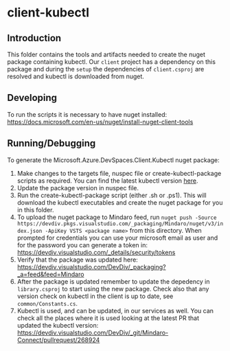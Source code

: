 # client-kubectl

 Introduction
 ------------
 This folder contains the tools and artifacts needed to create the nuget package containing kubectl.
 Our `client` project has a dependency on this package and during the `setup` the dependencies of `client.csproj` are resolved and kubectl is downloaded from nuget.

 Developing
------------
To run the scripts it is necessary to have nuget installed: https://docs.microsoft.com/en-us/nuget/install-nuget-client-tools

Running/Debugging
-------
To generate the Microsoft.Azure.DevSpaces.Client.Kubectl nuget package:
1. Make changes to the targets file, nuspec file or create-kubectl-package scripts as required. You can find the latest kubectl version [here](https://storage.googleapis.com/kubernetes-release/release/stable.txt).
2. Update the package version in nuspec file.
3. Run the create-kubectl-package script (either .sh or .ps1). This will download the kubectl executables and create the nuget package for you in this folder.
4. To upload the nuget package to Mindaro feed, run `nuget push -Source https://devdiv.pkgs.visualstudio.com/_packaging/Mindaro/nuget/v3/index.json -ApiKey VSTS <package name>` from this directory. When prompted for credentials you can use your microsoft email as user and for the password you can generate a token in: https://devdiv.visualstudio.com/_details/security/tokens
5. Verify that the package was updated here: https://devdiv.visualstudio.com/DevDiv/_packaging?_a=feed&feed=Mindaro
6. After the package is updated remember to update the depedency in `library.csproj` to start using the new package. Check also that any version check on kubectl in the client is up to date, see `common/Constants.cs`.
7. Kubectl is used, and can be updated, in our services as well. You can check all the places where it is used looking at the latest PR that updated the kubectl version: https://devdiv.visualstudio.com/DevDiv/_git/Mindaro-Connect/pullrequest/268924